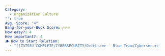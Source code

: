 ```yaml
---
Category:
  - Organization Culture
"": true
Avg. Score: "4"
Bang-for-your-Buck Score: 🔥🔥🔥
How easy?: 4
How important?: 4
🪵 How to Start Relation:
  - "[[Z3TSSU COMPLETE/CYBERSECURITY/Defensive - Blue Team/Cybersecurity Checklist (Free Version)/Master Page/Organization Culture]]"
---
```

